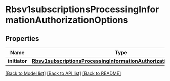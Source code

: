 # Rbsv1subscriptionsProcessingInformationAuthorizationOptions

## Properties
Name | Type | Description | Notes
------------ | ------------- | ------------- | -------------
**initiator** | [**Rbsv1subscriptionsProcessingInformationAuthorizationOptionsInitiator**](Rbsv1subscriptionsProcessingInformationAuthorizationOptionsInitiator.md) |  | [optional] 

[[Back to Model list]](../README.md#documentation-for-models) [[Back to API list]](../README.md#documentation-for-api-endpoints) [[Back to README]](../README.md)



